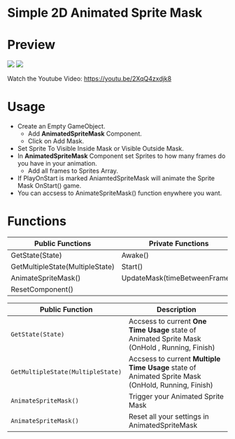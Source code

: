 # Simple 2D Animated Sprite Mask #
 
 Preview
=============  
 <img src="https://i.hizliresim.com/bt5ma31.gif"/>
 <img src="https://i.hizliresim.com/1vq18ta.gif"/>
 
 Watch the Youtube Video: https://youtu.be/2XqQ4zxdjk8

Usage
=============  
+ Create an Empty GameObject.
    + Add **AnimatedSpriteMask** Component.
    + Click on Add Mask.
+ Set Sprite To Visible Inside Mask or Visible Outside Mask.
+ In **AnimatedSpriteMask** Component set Sprites to how many frames do you have in your animation.
    + Add all frames to Sprites Array.
+ If PlayOnStart is marked AniamtedSpriteMask will animate the Sprite Mask OnStart() game.
+ You can accsess to AnimateSpriteMask() function enywhere you want.


 Functions
=============
| Public Functions  | Private Functions |
| ----------------- | ----------------- |
| GetState(State)  | Awake()  |
| GetMultipleState(MultipleState)  | Start()  |
| AnimateSpriteMask()  | UpdateMask(timeBetweenFrames) |
| ResetComponent()  | 

| Public Function | Description                    |
| ------------- | ------------------------------ |
| `GetState(State)`      | Accsess to current **One Time Usage** state of Animated Sprite Mask (OnHold , Running, Finish) |
| `GetMultipleState(MultipleState)`   | Accsess to current **Multiple Time Usage** state of Animated Sprite Mask (OnHold, Running, Finish) |
| `AnimateSpriteMask()`   | Trigger your Animated Sprite Mask |
| `AnimateSpriteMask()`   | Reset all your settings in AnimatedSpriteMask |
